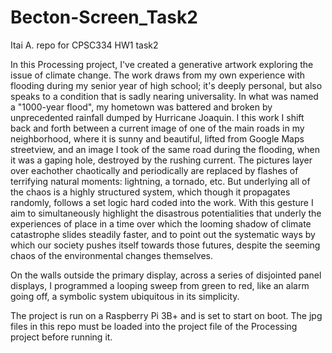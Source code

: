 # Becton-Screen_Task2
Itai A. repo for CPSC334 HW1 task2

In this Processing project, I've created a generative artwork exploring the issue of climate change. The work draws from my own experience
with flooding during my senior year of high school; it's deeply personal, but also speaks to a condition that is sadly nearing 
universality. In what was named a "1000-year flood", my hometown was battered and broken by
unprecedented rainfall dumped by Hurricane Joaquin. I this work I shift back and forth between a current image of one of the main roads
in my neighborhood, where it is sunny and beautiful, lifted from Google Maps streetview, and an image I took of the same road during the
flooding, when it was a gaping hole, destroyed by the rushing current. The pictures layer over eachother chaotically and periodically are
replaced by flashes of terrifying natural moments: lightning, a tornado, etc. But underlying all of the chaos is a highly
structured system, which though it propagates randomly, follows a set logic hard coded into the work. With this gesture I aim to 
simultaneously highlight the disastrous potentialities that underly the experiences of place in a time over which the looming
shadow of climate catastrophe slides steadily faster, and to point out the systematic ways by which our society pushes itself towards 
those futures, despite the seeming chaos of the environmental changes themselves.

On the walls outside the primary display, across a series of disjointed panel displays, I programmed a looping sweep from green to 
red, like an alarm going off, a symbolic system ubiquitous in its simplicity.

The project is run on a Raspberry Pi 3B+ and is set to start on boot. The jpg files in this repo must be loaded into the project file of
the Processing project before running it.
